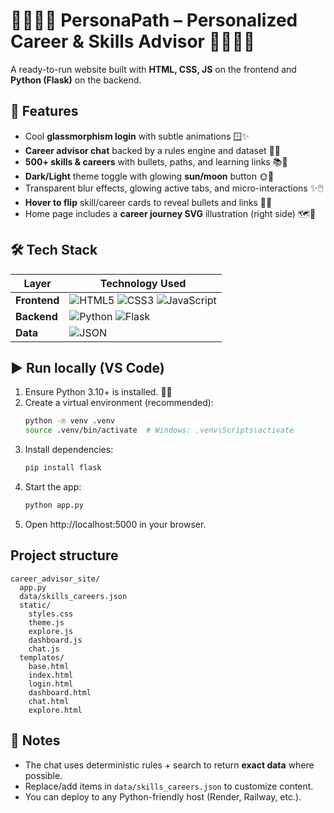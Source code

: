 # 🧑🏼‍💻🔮 PersonaPath – Personalized Career & Skills Advisor 🔮🧑🏼‍💻

A ready-to-run website built with **HTML, CSS, JS** on the frontend and **Python (Flask)** on the backend.

## 🌟 Features
- Cool **glassmorphism login** with subtle animations 🪟✨  
- **Career advisor chat** backed by a rules engine and dataset 💬🤖  
- **500+ skills & careers** with bullets, paths, and learning links 📚🔗  
- **Dark/Light** theme toggle with glowing **sun/moon** button 🌞🌙  
- Transparent blur effects, glowing active tabs, and micro-interactions ✨🖱️  
- **Hover to flip** skill/career cards to reveal bullets and links 🔄📇  
- Home page includes a **career journey SVG** illustration (right side) 🗺️🚀  

## 🛠 Tech Stack

| Layer       | Technology Used |
|-------------|-----------------|
| **Frontend** | ![HTML5](https://img.shields.io/badge/HTML5-E34F26?style=for-the-badge&logo=html5&logoColor=white) ![CSS3](https://img.shields.io/badge/CSS3-1572B6?style=for-the-badge&logo=css3&logoColor=white) ![JavaScript](https://img.shields.io/badge/JavaScript-F7DF1E?style=for-the-badge&logo=javascript&logoColor=black) |
| **Backend**  | ![Python](https://img.shields.io/badge/Python-3776AB?style=for-the-badge&logo=python&logoColor=white) ![Flask](https://img.shields.io/badge/Flask-000000?style=for-the-badge&logo=flask&logoColor=white) |
| **Data**     | ![JSON](https://img.shields.io/badge/JSON-000000?style=for-the-badge&logo=json&logoColor=white) |


## ▶️ Run locally (VS Code)
1. Ensure Python 3.10+ is installed. 🐍✅  
2. Create a virtual environment (recommended):  
   ```bash
   python -m venv .venv
   source .venv/bin/activate  # Windows: .venv\Scripts\activate

   ```
3. Install dependencies:
   ```bash
   pip install flask
   ```
4. Start the app:
   ```bash
   python app.py
   ```
5. Open http://localhost:5000 in your browser.

## Project structure
```
career_advisor_site/
  app.py
  data/skills_careers.json
  static/
    styles.css
    theme.js
    explore.js
    dashboard.js
    chat.js
  templates/
    base.html
    index.html
    login.html
    dashboard.html
    chat.html
    explore.html
```

## 📝 Notes
- The chat uses deterministic rules + search to return **exact data** where possible.
- Replace/add items in `data/skills_careers.json` to customize content.
- You can deploy to any Python-friendly host (Render, Railway, etc.).
